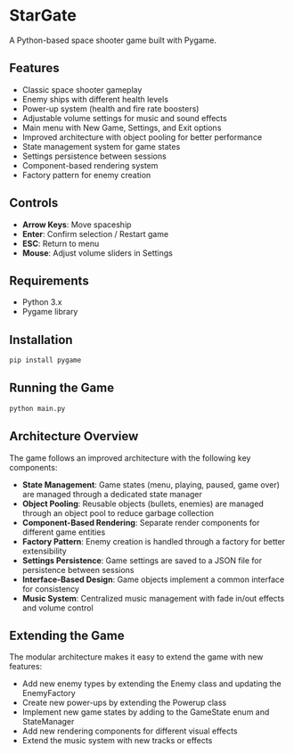 # StarGate

A Python-based space shooter game built with Pygame.

## Features
- Classic space shooter gameplay
- Enemy ships with different health levels
- Power-up system (health and fire rate boosters)
- Adjustable volume settings for music and sound effects
- Main menu with New Game, Settings, and Exit options
- Improved architecture with object pooling for better performance
- State management system for game states
- Settings persistence between sessions
- Component-based rendering system
- Factory pattern for enemy creation

## Controls
- **Arrow Keys**: Move spaceship
- **Enter**: Confirm selection / Restart game
- **ESC**: Return to menu
- **Mouse**: Adjust volume sliders in Settings

## Requirements
- Python 3.x
- Pygame library

## Installation
```bash
pip install pygame
```

## Running the Game
```bash
python main.py
```

## Architecture Overview
The game follows an improved architecture with the following key components:

- **State Management**: Game states (menu, playing, paused, game over) are managed through a dedicated state manager
- **Object Pooling**: Reusable objects (bullets, enemies) are managed through an object pool to reduce garbage collection
- **Component-Based Rendering**: Separate render components for different game entities
- **Factory Pattern**: Enemy creation is handled through a factory for better extensibility
- **Settings Persistence**: Game settings are saved to a JSON file for persistence between sessions
- **Interface-Based Design**: Game objects implement a common interface for consistency
- **Music System**: Centralized music management with fade in/out effects and volume control

## Extending the Game
The modular architecture makes it easy to extend the game with new features:
- Add new enemy types by extending the Enemy class and updating the EnemyFactory
- Create new power-ups by extending the Powerup class
- Implement new game states by adding to the GameState enum and StateManager
- Add new rendering components for different visual effects
- Extend the music system with new tracks or effects